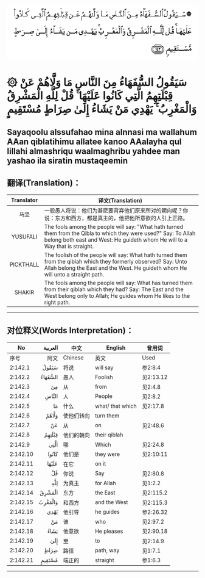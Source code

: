 ![002:142](images/002_142.gif)

#   ۞ سَيَقُولُ السُّفَهَاءُ مِنَ النَّاسِ مَا وَلَّاهُمْ عَنْ قِبْلَتِهِمُ الَّتِي كَانُوا عَلَيْهَا ۚ قُلْ لِلَّهِ الْمَشْرِقُ وَالْمَغْرِبُ ۚ يَهْدِي مَنْ يَشَاءُ إِلَىٰ صِرَاطٍ مُسْتَقِيمٍ 

## Sayaqoolu alssufahao mina alnnasi ma wallahum AAan qiblatihimu allatee kanoo AAalayha qul lillahi almashriqu waalmaghribu yahdee man yashao ila siratin mustaqeemin

## 翻译(Translation)：

| Translator | 译文(Translation)                                            |
| :--------: | ------------------------------------------------------------ |
|    马坚    | 一般愚人将说：他们为甚麽要背弃他们原来所对的朝向呢？你说：东方和西方，都是真主的，他把他所意欲的人引上正路。 |
|  YUSUFALI  | The fools among the people will say: "What hath turned them from the Qibla to which they were used?" Say: To Allah belong both east and West: He guideth whom He will to a Way that is straight. |
| PICKTHALL  | The foolish of the people will say: What hath turned them from the qiblah which they formerly observed? Say: Unto Allah belong the East and the West. He guideth whom He will unto a straight path. |
|   SHAKIR   | The fools among the people will say: What has turned them from their qiblah which they had? Say: The East and the West belong only to Allah; He guides whom He likes to the right path. |

---

## 对位释义(Words Interpretation)：

| No       | العربية | 中文       | English          | 曾用词    |
| -------- | ------: | ---------- | ---------------- | --------- |
| 序号     |    阿文 | Chinese    | 英文             | Used      |
| 2:142.1  |   سَيَقُولُ | 将说       | will say         | 参2:8.4   |
| 2:142.2  | السُّفَهَاءُ | 愚人       | Foolish          | 见2:13.12 |
| 2:142.3  |      مِنَ | 从         | from             | 见2:4.8   |
| 2:142.4  |   النَّاسِ | 人         | People           | 见2:8.2   |
| 2:142.5  |      مَا | 什么       | what/ that which | 见2:17.8  |
| 2:142.6  |   وَلَّاهُمْ | 使他们转向 | turn them        |           |
| 2:142.7  |      عَنْ | 从         | on               | 见2:48.6  |
| 2:142.8  |  قِبْلَتِهِمُ | 他们的朝向 | their qiblah     |           |
| 2:142.9  |    الَّتِي | 哪         | Which            | 见2:24.8  |
| 2:142.10 |   كَانُوا | 他们是     | they were        | 见2:10:11 |
| 2:142.11 |   عَلَيْهَا | 在它       | on it            |           |
| 2:142.12 |      قُلْ | 你说       | Say              | 见2:80.8  |
| 2:142.13 |     لِلَّهِ | 为真主     | for Allah        | 见1:2.2   |
| 2:142.14 |  الْمَشْرِقُ | 东方       | the East         | 见2:115.2 |
| 2:142.15 | وَالْمَغْرِبُ | 和西方     | and the West     | 见2:115.3 |
| 2:142.16 |    يَهْدِي | 他引导     | he guides        | 参2:26.32 |
| 2:142.17 |      مَنْ | 谁         | who              | 见2:97.2  |
| 2:142.18 |    يَشَاءُ | 他意欲     | He pleases       | 见2:90.18 |
| 2:142.19 |     إِلَىٰ | 至         | to               | 见2:14.9  |
| 2:142.20 |    صِرَاطٍ | 路径       | path, way        | 见1:7.1   |
| 2:142.21 |  مُسْتَقِيمٍ | 端正的     | straight         | 参1:6.3   |

---

